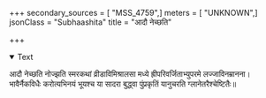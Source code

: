+++
secondary_sources = [ "MSS_4759",]
meters = [ "UNKNOWN",]
jsonClass = "Subhaashita"
title = "आदौ नेच्छति"

+++

<details open><summary>Text</summary>

आदौ नेच्छति नोज्झति स्मरकथां व्रीडाविमिश्रालसा मध्ये ह्रीपरिवर्जिताभ्युपरमे लज्जाविनम्रानना।  
भावैर्नैकविधैः करोत्यभिनयं भूयश्च या सादरा बुद्ध्वा पुंप्रकृतिं यानुचरति ग्लानेतरैश्चेष्टितैः॥
</details>
